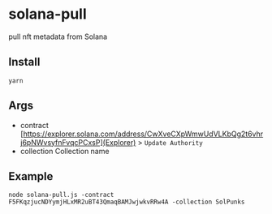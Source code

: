 
# solana-pull
pull nft metadata from Solana

## Install
```
yarn
```

## Args
- contract [https://explorer.solana.com/address/CwXveCXpWmwUdVLKbQg2t6vhrj6pNWvsyfnFvqcPCxsP](Explorer) > `Update Authority`
- collection Collection name

## Example 
``` shell
node solana-pull.js -contract F5FKqzjucNDYymjHLxMR2uBT43QmaqBAMJwjwkvRRw4A -collection SolPunks
```